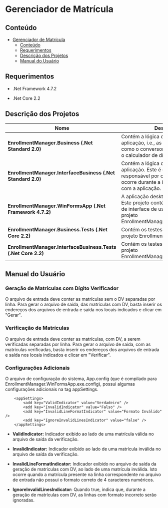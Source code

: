 # Gerenciador de Matrícula

## Conteúdo

- [Gerenciador de Matrícula](#gerenciador-de-matr%c3%adcula)
  - [Conteúdo](#conte%c3%bado)
  - [Requerimentos](#requerimentos)
  - [Descrição dos Projetos](#descri%c3%a7%c3%a3o-dos-projetos)
  - [Manual do Usuário](#manual-do-usu%c3%a1rio)

## Requerimentos

- .Net Framework 4.7.2
    
- .Net Core 2.2

## Descrição dos Projetos

| Nome | Descrição |
|------|-----------|
| **EnrollmentManager.Business (.Net Standard 2.0)** | Contém a lógica de negócio da aplicação, i.e., as classes de cálculo, como o conversor para hexadecimal e o calculador de dígito de verificação. |
| **EnrollmentManager.InterfaceBusiness (.Net Standard 2.0)** | Contém a lógica da interface da aplicação. Este é o projeto responsável por controlar o que ocorre durante a interação do usuário com a aplicação. |
| **EnrollmentManager.WinFormsApp (.Net Framework 4.7.2)** | A aplicação desktop para Windows. Este projeto contém apenas a camada de interface de usuário, regida pelo projeto EnrollmentManager.InterfaceBusiness. |
| **EnrollmentManager.Business.Tests (.Net Core 2.2)** | Contém os testes referêntes ao projeto EnrollmentManager.Business. |
| **EnrollmentManager.InterfaceBusiness.Tests (.Net Core 2.2)** | Contém os testes referêntes ao projeto EnrollmentManager.InterfaceBusiness. |

## Manual do Usuário

### Geração de Matrículas com Dígito Verificador

  O arquivo de entrada deve conter as matrículas sem o DV separadas por linha. Para gerar o arquivo de saída, das matrículas com DV, basta inserir os endereços dos arquivos de entrada e saída nos locais indicados e clicar em "Gerar".

### Verificação de Matrículas

  O arquivo de entrada deve conter as matrículas, com DV, a serem verificadas separadas por linha. Para gerar o arquivo de saída, com as matrículas verificadas, basta inserir os endereços dos arquivos de entrada e saída nos locais indicados e clicar em "Verificar".

### Configurações Adicionais

  O arquivo de configuração do sistema, App.config (que é compilado para EnrollmentManager.WinFormsApp.exe.config), possui algumas configurações adicionais na tag appSettings.

``` config
    <appSettings>
        <add key="ValidIndicator" value="Verdadeiro" />
        <add key="InvalidIndicator" value="Falso" />
        <add key="InvalidLineFormatIndicator" value="Formato Inválido" />
        <add key="IgnoreInvalidLinesIndicator" value="false" />
    </appSettings>
```
- **ValidIndicator:** Indicador exibido ao lado de uma matrícula válida no arquivo de saída da verificação.

- **InvalidIndicator:** Indicador exibido ao lado de uma matrícula inválida no arquivo de saída da verificação.

- **InvalidLineFormatIndicator:** Indicador exibido no arquivo de saída da geração de matrículas com DV, ao lado de uma matrícula inválida. Isto ocorre quando a matrícula presente na linha correspondente no arquivo de entrada não possui o formato correto de 4 caracteres numéricos.

- **IgnoreInvalidLinesIndicator:** Quando true, indica que, durante a geração de matrículas com DV, as linhas com formato incorreto serão ignoradas.
